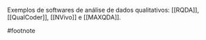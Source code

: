 Exemplos de softwares de análise de dados qualitativos: [[RQDA]], [[QualCoder]], [[NVivo]] e [[MAXQDA]].

#footnote 